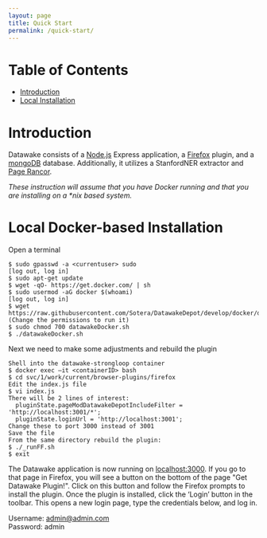 ```yaml
---
layout: page
title: Quick Start
permalink: /quick-start/
---
```


# Table of Contents
- [Introduction](#introduction)
- [Local Installation](#installation)

# Introduction <a id="introduction"></a>
Datawake consists of a [Node.js](https://nodejs.org/en/) Express application, a [Firefox](https://www.mozilla.org/en-US/firefox/new/) plugin, and a [mongoDB](https://www.mongodb.org/) database.  Additionally, it utilizes a StanfordNER extractor and [Page Rancor](https://github.com/Sotera/PageRancor).

_These instruction will assume that you have Docker running and that you are installing on a *nix based system._

# Local Docker-based Installation <a id="installation"></a>
Open a terminal

```
$ sudo gpasswd -a <currentuser> sudo
[log out, log in]
$ sudo apt-get update
$ wget -qO- https://get.docker.com/ | sh
$ sudo usermod -aG docker $(whoami)
[log out, log in]
$ wget https://raw.githubusercontent.com/Sotera/DatawakeDepot/develop/docker/datawakeDocker.sh
(Change the permissions to run it)
$ sudo chmod 700 datawakeDocker.sh
$ ./datawakeDocker.sh
```

Next we need to make some adjustments and rebuild the plugin

```
Shell into the datawake-strongloop container
$ docker exec –it <containerID> bash
$ cd svc/1/work/current/browser-plugins/firefox
Edit the index.js file
$ vi index.js
There will be 2 lines of interest:
  pluginState.pageModDatawakeDepotIncludeFilter = 'http://localhost:3001/*'; 
  pluginState.loginUrl = 'http://localhost:3001';
Change these to port 3000 instead of 3001
Save the file
From the same directory rebuild the plugin:
$ ./_runFF.sh
$ exit
```
  
The Datawake application is now running on [localhost:3000](http://localhost:3000). If you go to that page in Firefox, you will see a button on the bottom of the page "Get Datawake Plugin!". Click on this button and follow the Firefox prompts to install the plugin.  Once the plugin is installed, click the ‘Login’ button in the toolbar.  This opens a new login page, type the credentials below, and log in.

Username: admin@admin.com  
Password: admin  
